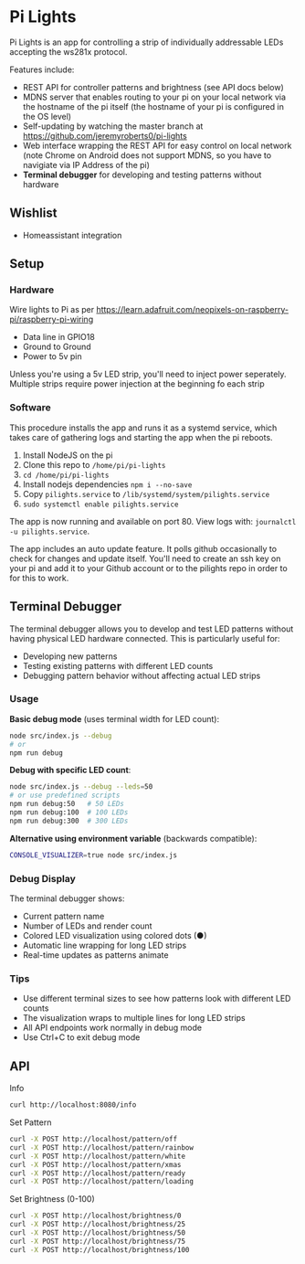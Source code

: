

# Pi Lights

Pi Lights is an app for controlling a strip of individually addressable LEDs accepting the ws281x protocol.

Features include:

- REST API for controller patterns and brightness (see API docs below)
- MDNS server that enables routing to your pi on your local network via the hostname of the pi itself (the hostname of your pi is configured in the OS level)
- Self-updating by watching the master branch at https://github.com/jeremyroberts0/pi-lights
- Web interface wrapping the REST API for easy control on local network (note Chrome on Android does not support MDNS, so you have to navigiate via IP Address of the pi)
- **Terminal debugger** for developing and testing patterns without hardware

## Wishlist

- Homeassistant integration

## Setup

### Hardware

Wire lights to Pi as per https://learn.adafruit.com/neopixels-on-raspberry-pi/raspberry-pi-wiring

- Data line in GPIO18
- Ground to Ground
- Power to 5v pin

Unless you're using a 5v LED strip, you'll need to inject power seperately.  Multiple strips require power injection at the beginning fo each strip

### Software

This procedure installs the app and runs it as a systemd service, which takes care of gathering logs and starting the app when the pi reboots.

1. Install NodeJS on the pi
2. Clone this repo to `/home/pi/pi-lights`
3. `cd /home/pi/pi-lights`
4. Install nodejs dependencies `npm i --no-save`
6. Copy `pilights.service` to `/lib/systemd/system/pilights.service`
7. `sudo systemctl enable pilights.service`

The app is now running and available on port 80.  View logs with: `journalctl -u pilights.service`.

The app includes an auto update feature.  It polls github occasionally to check for changes and update itself.  You'll need to create an ssh key on your pi and add it to your Github account or to the pilights repo in order to for this to work.

## Terminal Debugger

The terminal debugger allows you to develop and test LED patterns without having physical LED hardware connected. This is particularly useful for:

- Developing new patterns
- Testing existing patterns with different LED counts
- Debugging pattern behavior without affecting actual LED strips

### Usage

**Basic debug mode** (uses terminal width for LED count):
```bash
node src/index.js --debug
# or
npm run debug
```

**Debug with specific LED count**:
```bash
node src/index.js --debug --leds=50
# or use predefined scripts
npm run debug:50   # 50 LEDs
npm run debug:100  # 100 LEDs
npm run debug:300  # 300 LEDs
```

**Alternative using environment variable** (backwards compatible):
```bash
CONSOLE_VISUALIZER=true node src/index.js
```

### Debug Display

The terminal debugger shows:
- Current pattern name
- Number of LEDs and render count
- Colored LED visualization using colored dots (●)
- Automatic line wrapping for long LED strips
- Real-time updates as patterns animate

### Tips

- Use different terminal sizes to see how patterns look with different LED counts
- The visualization wraps to multiple lines for long LED strips
- All API endpoints work normally in debug mode
- Use Ctrl+C to exit debug mode

## API

Info

```sh
curl http://localhost:8080/info
```

Set Pattern

```sh
curl -X POST http://localhost/pattern/off
curl -X POST http://localhost/pattern/rainbow
curl -X POST http://localhost/pattern/white
curl -X POST http://localhost/pattern/xmas
curl -X POST http://localhost/pattern/ready
curl -X POST http://localhost/pattern/loading
```

Set Brightness (0-100)

```sh
curl -X POST http://localhost/brightness/0
curl -X POST http://localhost/brightness/25
curl -X POST http://localhost/brightness/50
curl -X POST http://localhost/brightness/75
curl -X POST http://localhost/brightness/100
```